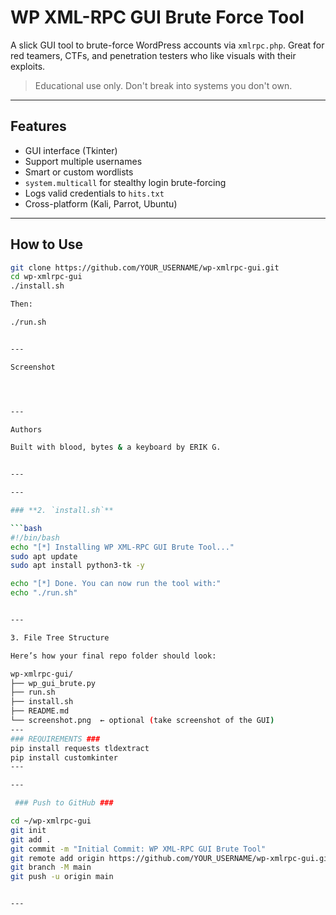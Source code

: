 

# WP XML-RPC GUI Brute Force Tool

A slick GUI tool to brute-force WordPress accounts via `xmlrpc.php`. Great for red teamers, CTFs, and penetration testers who like visuals with their exploits.

> Educational use only. Don't break into systems you don't own.

---

## Features

- GUI interface (Tkinter)
- Support multiple usernames
- Smart or custom wordlists
- `system.multicall` for stealthy login brute-forcing
- Logs valid credentials to `hits.txt`
- Cross-platform (Kali, Parrot, Ubuntu)

---

## How to Use

```bash
git clone https://github.com/YOUR_USERNAME/wp-xmlrpc-gui.git
cd wp-xmlrpc-gui
./install.sh

Then:

./run.sh


---

Screenshot




---

Authors

Built with blood, bytes & a keyboard by ERIK G.


---

---

### **2. `install.sh`**

```bash
#!/bin/bash
echo "[*] Installing WP XML-RPC GUI Brute Tool..."
sudo apt update
sudo apt install python3-tk -y

echo "[*] Done. You can now run the tool with:"
echo "./run.sh"


---

3. File Tree Structure

Here’s how your final repo folder should look:

wp-xmlrpc-gui/
├── wp_gui_brute.py
├── run.sh
├── install.sh
├── README.md
└── screenshot.png  ← optional (take screenshot of the GUI)
---
### REQUIREMENTS ###
pip install requests tldextract
pip install customkinter
---

---

 ### Push to GitHub ###

cd ~/wp-xmlrpc-gui
git init
git add .
git commit -m "Initial Commit: WP XML-RPC GUI Brute Tool"
git remote add origin https://github.com/YOUR_USERNAME/wp-xmlrpc-gui.git
git branch -M main
git push -u origin main


---

